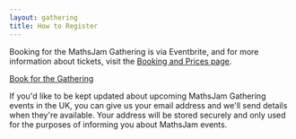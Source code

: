 ```yaml
---
layout: gathering
title: How to Register
---
```


Booking for the MathsJam Gathering is via Eventbrite, and for more information about tickets, visit the <a href="/plan-your-visit/booking/">Booking and Prices page</a>.

<a href="https://mjgathering2024.eventbrite.com" class="call-to-action" target="_blank">Book for the Gathering</a>

If you'd like to be kept updated about upcoming MathsJam Gathering events in the UK, you can give us your email address and we'll send details when they're available. Your address will be stored securely and only used for the purposes of informing you about MathsJam events.

<div id="ff-compose"></div>
<script async defer src="https://formfacade.com/include/105649499609316169476/form/1FAIpQLSceb7PpP3qU8OcrCu_g8vHV9DVhDxo85pkP0Cqw7W4Flnkh9A/classic.js?div=ff-compose"></script>
